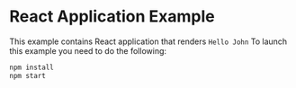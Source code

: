 # React Application Example

This example contains React application that renders `Hello John`
To launch this example you need to do the following:

```bash
npm install
npm start
```
